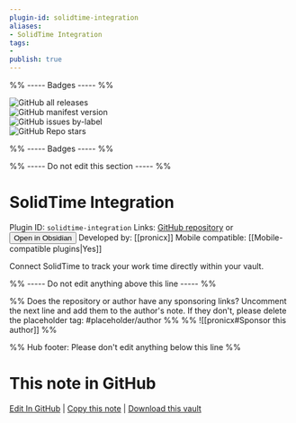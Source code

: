 ```yaml
---
plugin-id: solidtime-integration
aliases:
- SolidTime Integration
tags: 
- 
publish: true
---
```


%% ----- Badges ----- %%

![GitHub all releases](https://img.shields.io/github/downloads/pronicx/obsidian-solidtime-integration/total?color=573E7A&logo=github&style=for-the-badge)   
![GitHub manifest version](https://img.shields.io/github/manifest-json/v/pronicx/obsidian-solidtime-integration?color=573E7A&logo=github&style=for-the-badge)   
![GitHub issues by-label](https://img.shields.io/github/issues/pronicx/obsidian-solidtime-integration/help%20wanted?color=573E7A&logo=github&style=for-the-badge)   
![GitHub Repo stars](https://img.shields.io/github/stars/pronicx/obsidian-solidtime-integration?color=573E7A&logo=github&style=for-the-badge)

%% ----- Badges ----- %%

%% ----- Do not edit this section ----- %%

# SolidTime Integration

Plugin ID: `solidtime-integration`
Links: [GitHub repository](https://github.com/pronicx/obsidian-solidtime-integration) or [<button id=HH>Open in Obsidian</button>](obsidian://show-plugin?id=solidtime-integration)
Developed by: [[pronicx]]
Mobile compatible: [[Mobile-compatible plugins|Yes]]

Connect SolidTime to track your work time directly within your vault.

%% ----- Do not edit anything above this line ----- %% 

%% Does the repository or author have any sponsoring links? Uncomment the next line and add them to the author's note. If they don't, please delete the placeholder tag: #placeholder/author %%
%% ![[pronicx#Sponsor this author]] %%

%% Hub footer: Please don't edit anything below this line %%

# This note in GitHub

<span class="git-footer">[Edit In GitHub](https://github.dev/obsidian-community/obsidian-hub/blob/main/02%20-%20Community%20Expansions/02.05%20All%20Community%20Expansions/Plugins/solidtime-integration.md "git-hub-edit-note") | [Copy this note](https://raw.githubusercontent.com/obsidian-community/obsidian-hub/main/02%20-%20Community%20Expansions/02.05%20All%20Community%20Expansions/Plugins/solidtime-integration.md "git-hub-copy-note") | [Download this vault](https://github.com/obsidian-community/obsidian-hub/archive/refs/heads/main.zip "git-hub-download-vault") </span>
